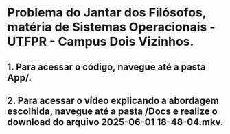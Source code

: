 # Problema do Jantar dos Filósofos, matéria de Sistemas Operacionais - UTFPR - Campus Dois Vizinhos.

## 1. Para acessar o código, navegue até a pasta App/.

## 2. Para acessar o vídeo explicando a abordagem escolhida, navegue até a pasta /Docs e realize o download do arquivo 2025-06-01 18-48-04.mkv.
